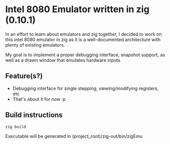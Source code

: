 # Intel 8080 Emulator written in zig (0.10.1)
In an effort to learn about emulators and zig together,
I decided to work on this intel 8080 emulator in zig as it
is a well-documented architecture with plenty of existing
emulators.

My goal is to implement a proper debugging interface, snapshot support,
as well as a drawn window that emulates hardware inputs

## Feature(s?)
- Debugging interface for single stepping, viewing/modifying registers, etc
- That's about it for now :p

## Build instructions
    zig build
Executable will be generated in (project_root)/zig-out/bin/zigEmu
